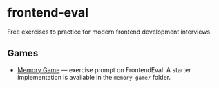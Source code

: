 # frontend-eval

Free exercises to practice for modern frontend development interviews.

## Games

- [Memory Game](https://frontendeval.com/questions/memory-game) — exercise prompt on FrontendEval. A starter implementation is available in the `memory-game/` folder.
